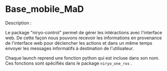 # Base_mobile_MaD

Description :

Le package "niryo-control" permet de gérer les intéractions avec l'interface web. De cette façon nous pouvons recevoir les informations en provenance de l'interface web pour déclencher les actions et dans un même temps envoyer les messages informatifs à destination de l'utilisateur.  

Chaque launch reprend une fonction python qui est incluse dans son nom. Ces fonctions sont spécifiés dans le package `niryo_one_ros` .


